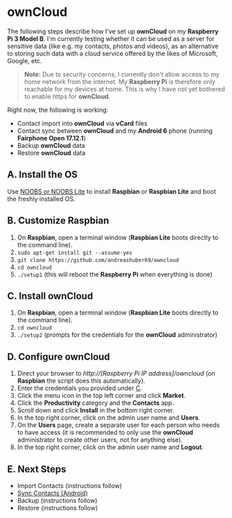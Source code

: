 # ownCloud
The following steps describe how I've set up **ownCloud** on my **Raspberry Pi 3 Model B**. I'm currently testing
whether it can be used as a server for sensitive data (like e.g. my contacts, photos and videos), as an alternative
to storing such data with a cloud service offered by the likes of Microsoft, Google, etc.

> **Note:** Due to security concerns, I currently don't allow access to my home network from the internet. My
> **Raspberry Pi** is therefore only reachable for my devices at home. This is why I have not yet bothered to enable
> https for **ownCloud**.

Right now, the following is working:
- Contact import into **ownCloud** via **vCard** files
- Contact sync between **ownCloud** and my **Android 6** phone (running **Fairphone Open 17.12.1**)
- Backup **ownCloud** data
- Restore **ownCloud** data

## A. Install the OS
Use [NOOBS or NOOBS Lite](https://www.raspberrypi.org/downloads/noobs/) to install **Raspbian** or **Raspbian Lite**
and boot the freshly installed OS.

## B. Customize Raspbian
1. On **Raspbian**, open a terminal window (**Raspbian Lite** boots directly to the command line).
2. `sudo apt-get install git --assume-yes`
3. `git clone https://github.com/andreashuber69/owncloud`
4. `cd owncloud`
5. `./setup1` (this will reboot the **Raspberry Pi** when everything is done)

## C. Install ownCloud
1. On **Raspbian**, open a terminal window (**Raspbian Lite** boots directly to the command line).
2. `cd owncloud`
3. `./setup2` (prompts for the credentials for the **ownCloud** administrator)

## D. Configure ownCloud
1. Direct your browser to *http://[Raspberry Pi IP address]/owncloud* (on **Raspbian** the script does this
   automatically).
2. Enter the credentials you provided under [C](#c-install-owncloud).
3. Click the menu icon in the top left corner and click **Market**.
4. Click the **Productivity** category and the **Contacts** app.
5. Scroll down and click **Install** in the bottom right corner.
6. In the top right corner, click on the admin user name and **Users**.
7. On the **Users** page, create a separate user for each person who needs to have access (it is recommended to only
   use the **ownCloud** administrator to create other users, not for anything else).
8. In the top right corner, click on the admin user name and **Logout**.

## E. Next Steps
- Import Contacts (instructions follow)
- [Sync Contacts (Android)](sync-contacts-android.md)
- Backup (instructions follow)
- Restore (instructions follow)
